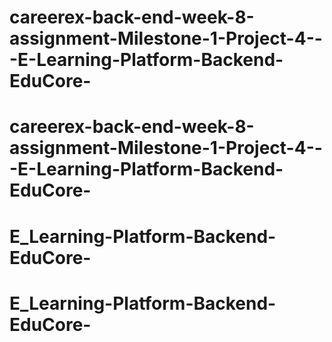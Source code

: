 # careerex-back-end-week-8-assignment-Milestone-1-Project-4---E-Learning-Platform-Backend-EduCore-
# careerex-back-end-week-8-assignment-Milestone-1-Project-4---E-Learning-Platform-Backend-EduCore-
# E_Learning-Platform-Backend-EduCore-
# E_Learning-Platform-Backend-EduCore-
